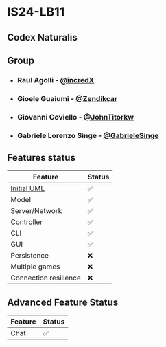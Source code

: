 # IS24-LB11

## Codex Naturalis

## Group
- ### Raul Agolli - [@incredX](https://github.com/incredX)
- ### Gioele Guaiumi - [@Zendikcar](https://github.com/Zendikcar)
- ### Giovanni Coviello - [@JohnTitorkw](https://github.com/JohnTitorkw)
- ### Gabriele Lorenzo Singe - [@GabrieleSinge](https://github.com/GabrieleSinge)

## Features status
| Feature                                   | Status             |
|-------------------------------------------|--------------------|
| [Initial UML](deliveries/initial-uml.png) | :white_check_mark: |
| Model                                     | :white_check_mark: |
| Server/Network                            | :white_check_mark: |
| Controller                                | :white_check_mark: |
| CLI                                       | :white_check_mark: |
| GUI                                       | :white_check_mark: |
| Persistence                               | :x:                |
| Multiple games                            | :x:                |
| Connection resilience                     | :x:                |

## Advanced Feature Status
| Feature     | Status             |
|-------------|--------------------|
| Chat        | :white_check_mark: |